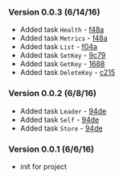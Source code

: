 ### Version 0.0.3 (6/14/16)
* Added task `Health` - [f48a](https://github.com/cdancy/gradle-etcd-rest-plugin/commit/f48aff4ac16100eecf0131c5d78bca1c9a391066)
* Added task `Metrics` - [f48a](https://github.com/cdancy/gradle-etcd-rest-plugin/commit/f48aff4ac16100eecf0131c5d78bca1c9a391066)
* Added task `List` - [f04a](https://github.com/cdancy/gradle-etcd-rest-plugin/commit/f04ab830afddec6a4cf338c94985571a5dd60aa1)
* Added task `SetKey` - [9c79](https://github.com/cdancy/gradle-etcd-rest-plugin/commit/9c7909d74ed198a70b8bf247ef960cabaa3cc4e1)
* Added task `GetKey` - [1688](https://github.com/cdancy/gradle-etcd-rest-plugin/commit/16882f89211cfee6a3cfbc45aced8f71664f5da2)
* Added task `DeleteKey` - [c215](https://github.com/cdancy/gradle-etcd-rest-plugin/commit/c215cd97e4515bffff23613064aa8b9ff557789c)

### Version 0.0.2 (6/8/16)
* Added task `Leader` - [94de](https://github.com/cdancy/gradle-etcd-rest-plugin/commit/94de8bfb947614907768351f737d407bd4b12c22)
* Added task `Self` - [94de](https://github.com/cdancy/gradle-etcd-rest-plugin/commit/94de8bfb947614907768351f737d407bd4b12c22)
* Added task `Store` - [94de](https://github.com/cdancy/gradle-etcd-rest-plugin/commit/94de8bfb947614907768351f737d407bd4b12c22)

### Version 0.0.1 (6/6/16)
* init for project
